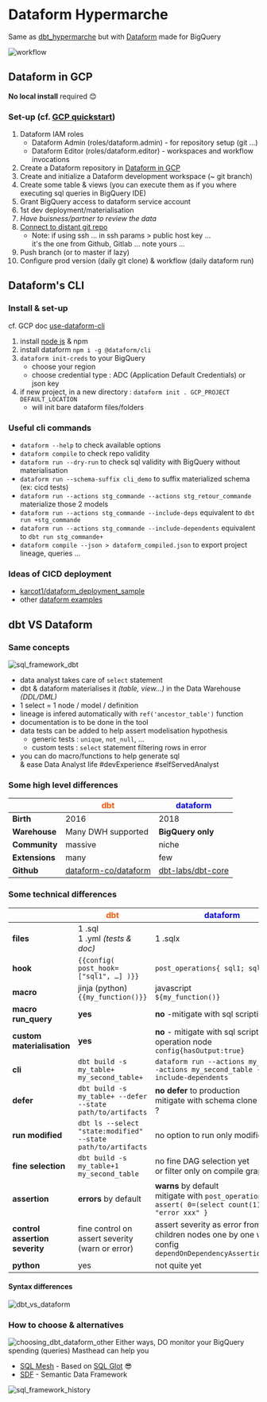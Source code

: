 # Dataform Hypermarche

Same as [dbt_hypermarche](https://github.com/AntoineGiraud/dbt_hypermarche) but with [Dataform](https://github.com/dataform-co/dataform) made for BigQuery

![workflow](./workflow.png)

## Dataform in GCP

**No local install** required 😊

### Set-up (cf. [GCP quickstart](https://cloud.google.com/dataform/docs/quickstart-create-workflow?hl=fr))
1. Dataform IAM roles
   - Dataform Admin (roles/dataform.admin) - for repository setup (git ...)
   - Dataform Editor (roles/dataform.editor) - workspaces and workflow invocations
2. Create a Dataform repository in [Dataform in GCP](https://console.cloud.google.com/bigquery/dataform)
3. Create and initialize a Dataform development workspace (~ git branch)
4. Create some table & views (you can execute them as if you where executing sql queries in BigQuery IDE)
5. Grant BigQuery access to dataform service account
6. 1st dev deployment/materialisation
7. *Have buisness/partner to review the data*
8. [Connect to distant git repo](https://cloud.google.com/dataform/docs/connect-repository?hl=fr)
    - Note: if using ssh ... in ssh params > public host key ...<br>it's the one from Github, Gitlab ... note yours ...
9.  Push branch (or to master if lazy)
10. Configure prod version (daily git clone) & workflow (daily dataform run)

## Dataform's CLI

### Install & set-up

cf. GCP doc [use-dataform-cli](https://cloud.google.com/dataform/docs/use-dataform-cli)

1. install [node js](https://nodejs.org/en/download) & npm
2. install dataform `npm i -g @dataform/cli`
3. `dataform init-creds` to your BigQuery
    - choose your region
    - choose credential type : ADC (Application Default Credentials) or json key
4. if new project, in a new directory : `dataform init . GCP_PROJECT DEFAULT_LOCATION`
    - will init bare dataform files/folders

### Useful cli commands

- `dataform --help` to check available options
- `dataform compile` to check repo validity
- `dataform run --dry-run` to check sql validity with BigQuery without materialisation
- `dataform run --schema-suffix cli_demo` to suffix materialized schema (ex: cicd tests)
- `dataform run --actions stg_commande --actions stg_retour_commande` materialize those 2 models
- `dataform run --actions stg_commande --include-deps` equivalent to `dbt run +stg_commande`
- `dataform run --actions stg_commande --include-dependents` equivalent to `dbt run stg_commande+`
- `dataform compile --json > dataform_compiled.json` to export project lineage, queries ...

### Ideas of CICD deployment

- [karcot1/dataform_deployment_sample](https://github.com/karcot1/dataform_deployment_sample)
- other [dataform examples](https://github.com/dataform-co/dataform?tab=readme-ov-file#example-projects)

## dbt VS Dataform

### Same concepts

![sql_framework_dbt](./sql_framework_dbt.png)

- data analyst takes care of `select` statement
- dbt & dataform materialises it *(table, view...)* in the Data Warehouse *(DDL/DML)*
- 1 select = 1 node / model / definition
- lineage is infered automatically with `ref('ancestor_table')` function
- documentation is to be done in the tool
- data tests can be added to help assert modelisation hypothesis
  - generic tests : `unique`, `not_null`, ...
  - custom tests : `select` statement filtering rows in error
- you can do macro/functions to help generate sql<br>& ease Data Analyst life #devExperience #selfServedAnalyst

### Some high level differences

|  | <span style="color:#f50">dbt</span> | <span style="color:#00f">dataform</span> |
|-----|----------|-----|
| **Birth** | 2016 | 2018 |
| **Warehouse** | Many DWH supported | **BigQuery only** |
| **Community** | massive | niche |
| **Extensions** | many | few |
| **Github** | [dataform-co/dataform](https://github.com/dataform-co/dataform) | [dbt-labs/dbt-core](https://github.com/dbt-labs/dbt-core) |

### Some technical differences

|  | <span style="color:#f50">dbt</span> | <span style="color:#00f">dataform</span> |
|-----|----------|-----|
| **files** | 1 .sql <br>1 .yml *(tests & doc)* | 1 .sqlx |
| **hook** | `{{config( post_hook=["sql1", …] )}}` | `post_operations{ sql1; sql2; }` |
| **macro** | jinja (python)<br>`{{my_function()}}` | javascript<br>`${my_function()}` |
| **macro run_query** | **yes** | **no** -mitigate with sql scripting |
| **custom materialisation** | **yes** | **no** - mitigate with sql scripting & operation node `config{hasOutput:true}` |
| **cli** | `dbt build -s my_table+ my_second_table+` | `dataform run --actions my_table --actions my_second_table --include-dependents` |
| **defer** | `dbt build -s my_table+ --defer --state path/to/artifacts` | **no defer** to production <br>mitigate with schema clone as view ? |
| **run modified** | `dbt ls --select "state:modified" --state path/to/artifacts` | no option to run only modified files |
| **fine selection** | `dbt build -s my_table+1 my_second_table` | no fine DAG selection yet<br>or filter only on compile graph |
| **assertion** | **errors** by default | **warns** by default <br>mitigate with `post_operations{ assert( 0=(select count(1)) ) as "error xxx" }`   |
| **control assertion severity** | fine control on assert severity (warn or error) | assert severity as error from children nodes one by one with config `dependOnDependencyAssertions:true` |
| **python** | yes | not quite yet |

#### Syntax differences

![dbt_vs_dataform](./dbt_vs_dataform.png)

### How to choose & alternatives

![choosing_dbt_dataform_other](./choosing_dbt_dataform_other.png)
Either ways, DO monitor your BigQuery spending (queries)
Masthead can help you

- [SQL Mesh](https://github.com/TobikoData/sqlmesh) - Based on [SQL Glot](https://github.com/tobymao/sqlglot) 😎
- [SDF](https://github.com/sdf-labs/sdf-cli) - Semantic Data Framework

![sql_framework_history](sql_framework_history.png)